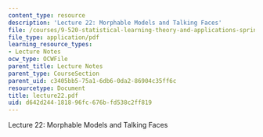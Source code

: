 ```yaml
---
content_type: resource
description: 'Lecture 22: Morphable Models and Talking Faces'
file: /courses/9-520-statistical-learning-theory-and-applications-spring-2003/d642d244181896fc676bfd538c2ff819_lecture22.pdf
file_type: application/pdf
learning_resource_types:
- Lecture Notes
ocw_type: OCWFile
parent_title: Lecture Notes
parent_type: CourseSection
parent_uid: c3405bb5-75a1-6db6-0da2-86904c35ff6c
resourcetype: Document
title: lecture22.pdf
uid: d642d244-1818-96fc-676b-fd538c2ff819
---
```

Lecture 22: Morphable Models and Talking Faces

